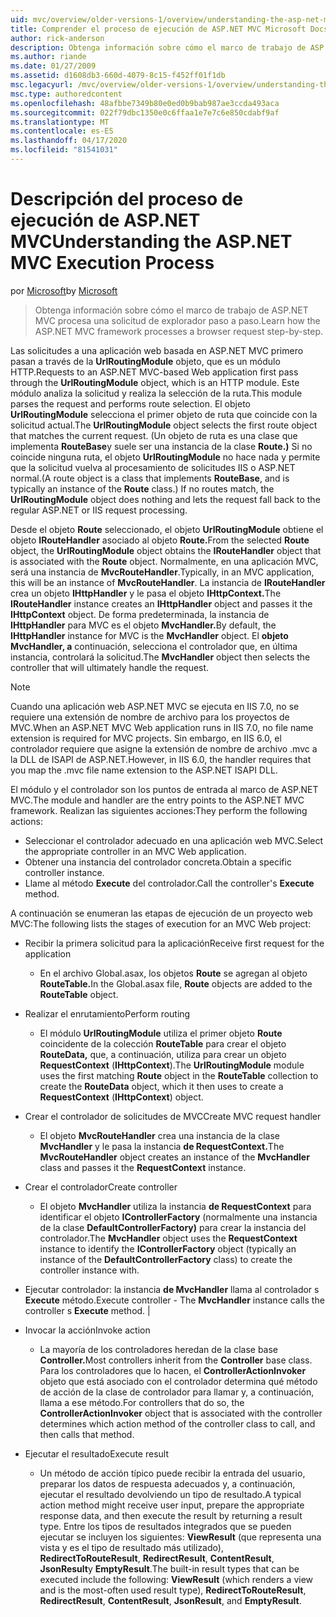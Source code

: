 ```yaml
---
uid: mvc/overview/older-versions-1/overview/understanding-the-asp-net-mvc-execution-process
title: Comprender el proceso de ejecución de ASP.NET MVC Microsoft Docs
author: rick-anderson
description: Obtenga información sobre cómo el marco de trabajo de ASP.NET MVC procesa una solicitud de explorador paso a paso.
ms.author: riande
ms.date: 01/27/2009
ms.assetid: d1608db3-660d-4079-8c15-f452ff01f1db
msc.legacyurl: /mvc/overview/older-versions-1/overview/understanding-the-asp-net-mvc-execution-process
msc.type: authoredcontent
ms.openlocfilehash: 48afbbe7349b80e0ed0b9bab987ae3ccda493aca
ms.sourcegitcommit: 022f79dbc1350e0c6ffaa1e7e7c6e850cdabf9af
ms.translationtype: MT
ms.contentlocale: es-ES
ms.lasthandoff: 04/17/2020
ms.locfileid: "81541031"
---
```

# <a name="understanding-the-aspnet-mvc-execution-process"></a><span data-ttu-id="ee780-103">Descripción del proceso de ejecución de ASP.NET MVC</span><span class="sxs-lookup"><span data-stu-id="ee780-103">Understanding the ASP.NET MVC Execution Process</span></span>

<span data-ttu-id="ee780-104">por [Microsoft](https://github.com/microsoft)</span><span class="sxs-lookup"><span data-stu-id="ee780-104">by [Microsoft](https://github.com/microsoft)</span></span>

> <span data-ttu-id="ee780-105">Obtenga información sobre cómo el marco de trabajo de ASP.NET MVC procesa una solicitud de explorador paso a paso.</span><span class="sxs-lookup"><span data-stu-id="ee780-105">Learn how the ASP.NET MVC framework processes a browser request step-by-step.</span></span>

<span data-ttu-id="ee780-106">Las solicitudes a una aplicación web basada en ASP.NET MVC primero pasan a través de la **UrlRoutingModule** objeto, que es un módulo HTTP.</span><span class="sxs-lookup"><span data-stu-id="ee780-106">Requests to an ASP.NET MVC-based Web application first pass through the **UrlRoutingModule** object, which is an HTTP module.</span></span> <span data-ttu-id="ee780-107">Este módulo analiza la solicitud y realiza la selección de la ruta.</span><span class="sxs-lookup"><span data-stu-id="ee780-107">This module parses the request and performs route selection.</span></span> <span data-ttu-id="ee780-108">El objeto **UrlRoutingModule** selecciona el primer objeto de ruta que coincide con la solicitud actual.</span><span class="sxs-lookup"><span data-stu-id="ee780-108">The **UrlRoutingModule** object selects the first route object that matches the current request.</span></span> <span data-ttu-id="ee780-109">(Un objeto de ruta es una clase que implementa **RouteBase**y suele ser una instancia de la clase **Route.)** Si no coincide ninguna ruta, el objeto **UrlRoutingModule** no hace nada y permite que la solicitud vuelva al procesamiento de solicitudes IIS o ASP.NET normal.</span><span class="sxs-lookup"><span data-stu-id="ee780-109">(A route object is a class that implements **RouteBase**, and is typically an instance of the **Route** class.) If no routes match, the **UrlRoutingModule** object does nothing and lets the request fall back to the regular ASP.NET or IIS request processing.</span></span>

<span data-ttu-id="ee780-110">Desde el objeto **Route** seleccionado, el objeto **UrlRoutingModule** obtiene el objeto **IRouteHandler** asociado al objeto **Route.**</span><span class="sxs-lookup"><span data-stu-id="ee780-110">From the selected **Route** object, the **UrlRoutingModule** object obtains the **IRouteHandler** object that is associated with the **Route** object.</span></span> <span data-ttu-id="ee780-111">Normalmente, en una aplicación MVC, será una instancia de **MvcRouteHandler**.</span><span class="sxs-lookup"><span data-stu-id="ee780-111">Typically, in an MVC application, this will be an instance of **MvcRouteHandler**.</span></span> <span data-ttu-id="ee780-112">La instancia de **IRouteHandler** crea un objeto **IHttpHandler** y le pasa el objeto **IHttpContext.**</span><span class="sxs-lookup"><span data-stu-id="ee780-112">The **IRouteHandler** instance creates an **IHttpHandler** object and passes it the **IHttpContext** object.</span></span> <span data-ttu-id="ee780-113">De forma predeterminada, la instancia de **IHttpHandler** para MVC es el objeto **MvcHandler.**</span><span class="sxs-lookup"><span data-stu-id="ee780-113">By default, the **IHttpHandler** instance for MVC is the **MvcHandler** object.</span></span> <span data-ttu-id="ee780-114">El **objeto MvcHandler, a** continuación, selecciona el controlador que, en última instancia, controlará la solicitud.</span><span class="sxs-lookup"><span data-stu-id="ee780-114">The **MvcHandler** object then selects the controller that will ultimately handle the request.</span></span>

> [!NOTE]
> <span data-ttu-id="ee780-115">Cuando una aplicación web ASP.NET MVC se ejecuta en IIS 7.0, no se requiere una extensión de nombre de archivo para los proyectos de MVC.</span><span class="sxs-lookup"><span data-stu-id="ee780-115">When an ASP.NET MVC Web application runs in IIS 7.0, no file name extension is required for MVC projects.</span></span> <span data-ttu-id="ee780-116">Sin embargo, en IIS 6.0, el controlador requiere que asigne la extensión de nombre de archivo .mvc a la DLL de ISAPI de ASP.NET.</span><span class="sxs-lookup"><span data-stu-id="ee780-116">However, in IIS 6.0, the handler requires that you map the .mvc file name extension to the ASP.NET ISAPI DLL.</span></span>

<span data-ttu-id="ee780-117">El módulo y el controlador son los puntos de entrada al marco de ASP.NET MVC.</span><span class="sxs-lookup"><span data-stu-id="ee780-117">The module and handler are the entry points to the ASP.NET MVC framework.</span></span> <span data-ttu-id="ee780-118">Realizan las siguientes acciones:</span><span class="sxs-lookup"><span data-stu-id="ee780-118">They perform the following actions:</span></span>

- <span data-ttu-id="ee780-119">Seleccionar el controlador adecuado en una aplicación web MVC.</span><span class="sxs-lookup"><span data-stu-id="ee780-119">Select the appropriate controller in an MVC Web application.</span></span>
- <span data-ttu-id="ee780-120">Obtener una instancia del controlador concreta.</span><span class="sxs-lookup"><span data-stu-id="ee780-120">Obtain a specific controller instance.</span></span>
- <span data-ttu-id="ee780-121">Llame al método **Execute** del controlador.</span><span class="sxs-lookup"><span data-stu-id="ee780-121">Call the controller's **Execute** method.</span></span>

<span data-ttu-id="ee780-122">A continuación se enumeran las etapas de ejecución de un proyecto web MVC:</span><span class="sxs-lookup"><span data-stu-id="ee780-122">The following lists the stages of execution for an MVC Web project:</span></span>

- <span data-ttu-id="ee780-123">Recibir la primera solicitud para la aplicación</span><span class="sxs-lookup"><span data-stu-id="ee780-123">Receive first request for the application</span></span> 

    - <span data-ttu-id="ee780-124">En el archivo Global.asax, los objetos **Route** se agregan al objeto **RouteTable.**</span><span class="sxs-lookup"><span data-stu-id="ee780-124">In the Global.asax file, **Route** objects are added to the **RouteTable** object.</span></span>
- <span data-ttu-id="ee780-125">Realizar el enrutamiento</span><span class="sxs-lookup"><span data-stu-id="ee780-125">Perform routing</span></span> 

    - <span data-ttu-id="ee780-126">El módulo **UrlRoutingModule** utiliza el primer objeto **Route** coincidente de la colección **RouteTable** para crear el objeto **RouteData,** que, a continuación, utiliza para crear un objeto **RequestContext** (**IHttpContext**).</span><span class="sxs-lookup"><span data-stu-id="ee780-126">The **UrlRoutingModule** module uses the first matching **Route** object in the **RouteTable** collection to create the **RouteData** object, which it then uses to create a **RequestContext** (**IHttpContext**) object.</span></span>
- <span data-ttu-id="ee780-127">Crear el controlador de solicitudes de MVC</span><span class="sxs-lookup"><span data-stu-id="ee780-127">Create MVC request handler</span></span> 

    - <span data-ttu-id="ee780-128">El objeto **MvcRouteHandler** crea una instancia de la clase **MvcHandler** y le pasa la instancia **de RequestContext.**</span><span class="sxs-lookup"><span data-stu-id="ee780-128">The **MvcRouteHandler** object creates an instance of the **MvcHandler** class and passes it the **RequestContext** instance.</span></span>
- <span data-ttu-id="ee780-129">Crear el controlador</span><span class="sxs-lookup"><span data-stu-id="ee780-129">Create controller</span></span> 

    - <span data-ttu-id="ee780-130">El objeto **MvcHandler** utiliza la instancia **de RequestContext** para identificar el objeto **IControllerFactory** (normalmente una instancia de la clase **DefaultControllerFactory)** para crear la instancia del controlador.</span><span class="sxs-lookup"><span data-stu-id="ee780-130">The **MvcHandler** object uses the **RequestContext** instance to identify the **IControllerFactory** object (typically an instance of the **DefaultControllerFactory** class) to create the controller instance with.</span></span>
- <span data-ttu-id="ee780-131">Ejecutar controlador: la instancia **de MvcHandler** llama al controlador s **Execute** método.</span><span class="sxs-lookup"><span data-stu-id="ee780-131">Execute controller - The **MvcHandler** instance calls the controller s **Execute** method.</span></span> |
- <span data-ttu-id="ee780-132">Invocar la acción</span><span class="sxs-lookup"><span data-stu-id="ee780-132">Invoke action</span></span> 

    - <span data-ttu-id="ee780-133">La mayoría de los controladores heredan de la clase base **Controller.**</span><span class="sxs-lookup"><span data-stu-id="ee780-133">Most controllers inherit from the **Controller** base class.</span></span> <span data-ttu-id="ee780-134">Para los controladores que lo hacen, el **ControllerActionInvoker** objeto que está asociado con el controlador determina qué método de acción de la clase de controlador para llamar y, a continuación, llama a ese método.</span><span class="sxs-lookup"><span data-stu-id="ee780-134">For controllers that do so, the **ControllerActionInvoker** object that is associated with the controller determines which action method of the controller class to call, and then calls that method.</span></span>
- <span data-ttu-id="ee780-135">Ejecutar el resultado</span><span class="sxs-lookup"><span data-stu-id="ee780-135">Execute result</span></span> 

    - <span data-ttu-id="ee780-136">Un método de acción típico puede recibir la entrada del usuario, preparar los datos de respuesta adecuados y, a continuación, ejecutar el resultado devolviendo un tipo de resultado.</span><span class="sxs-lookup"><span data-stu-id="ee780-136">A typical action method might receive user input, prepare the appropriate response data, and then execute the result by returning a result type.</span></span> <span data-ttu-id="ee780-137">Entre los tipos de resultados integrados que se pueden ejecutar se incluyen los siguientes: **ViewResult** (que representa una vista y es el tipo de resultado más utilizado), **RedirectToRouteResult**, **RedirectResult**, **ContentResult**, **JsonResult**y **EmptyResult**.</span><span class="sxs-lookup"><span data-stu-id="ee780-137">The built-in result types that can be executed include the following: **ViewResult** (which renders a view and is the most-often used result type), **RedirectToRouteResult**, **RedirectResult**, **ContentResult**, **JsonResult**, and **EmptyResult**.</span></span>
